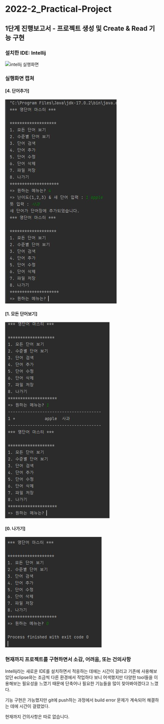 # 2022-2_Practical-Project
## 1단계 진행보고서 - 프로젝트 생성 및 Create & Read 기능 구현

### 설치한 IDE: Intellij

![intellij 실행화면](https://user-images.githubusercontent.com/103713433/188272380-11f45a64-73f4-4d24-8065-fc44b0d215b9.png)

### 실행화면 캡쳐

#### [4. 단어추가]

![addword](https://github.com/YujinKim164/2022-2_Practical-Project/blob/main/screenshots/addWord.JPG)

#### [1. 모든 단어보기] 

![seeAllWord](https://github.com/YujinKim164/2022-2_Practical-Project/blob/main/screenshots/%EB%AA%A8%EB%93%A0%EB%8B%A8%EC%96%B4%EB%B3%B4%EA%B8%B0.JPG?raw=true)

#### [0. 나가기]

![exit](https://github.com/YujinKim164/2022-2_Practical-Project/blob/main/screenshots/end.JPG?raw=true)

### 현재까지 프로젝트를 구현하면서 소감, 어려움, 또는 건의사항

Intellij라는 새로운 IDE를 설치하면서 적응하는 데에는 시간이 걸리고 기존에 사용해보았던 eclipse와는 조금씩 다른 환경에서 작업하다 보니 어색했지만
다양한 tool들을 이용해보는 필요성을 느꼈기 때문에 단축어나 필요한 기능들을 많이 찾아봐야겠다고 느꼈다.

기능 구현은 가능했지만 git에 push하는 과정에서 build error 문제가 계속되어 해결하는 데에 시간이 걸렸었다.

현재까지 건의사항은 따로 없습니다.
